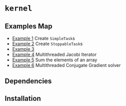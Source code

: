 # ```kernel```


## Examples Map

- <a href="#">Example 1</a> Create ```SimpleTask```s
- <a href="#">Example 2</a> Create  ```StoppableTask```s
- <a href="#">Example 3</a>
- <a href="#">Example 4</a> Multithreaded Jacobi Iterator
- <a href="#">Example 5</a> Sum the elements of an array 
- <a href="#">Example 6</a> Multithreaded Conjugate Gradient solver

## Dependencies

## Installation


